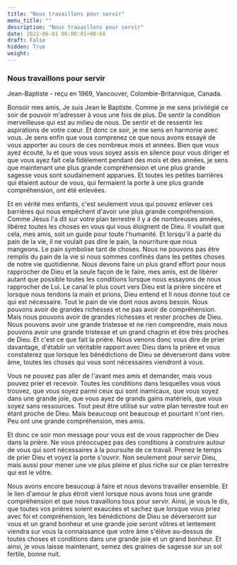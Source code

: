 ```yaml
---
title: "Nous travaillons pour servir"
menu_title: ""
description: "Nous travaillons pour servir"
date: 2022-06-01 06:00:01+00:68
draft: False
hidden: True
weight:
---
```

### Nous travaillons pour servir

Jean-Baptiste - reçu en 1969, Vancouver, Colombie-Britannique, Canada.

Bonsoir mes amis, Je suis Jean le Baptiste. Comme je me sens privilégié ce soir de pouvoir m'adresser à vous une fois de plus. De sentir la condition merveilleuse qui est au milieu de nous. De sentir et de ressentir les aspirations de votre cœur. Et donc ce soir, je me sens en harmonie avec vous. Je sens enfin que vous comprenez ce que nous avons essayé de vous apporter au cours de ces nombreux mois et années. Bien que vous ayez écouté, lu et que vous vous soyez assis en silence pour vous diriger et que vous ayez fait cela fidèlement pendant des mois et des années, je sens que maintenant une plus grande compréhension et une plus grande sagesse vous sont soudainement apparues. Et toutes les petites barrières qui étaient autour de vous, qui fermaient la porte à une plus grande compréhension, ont été enlevées.

Et en vérité mes enfants, c'est seulement vous qui pouvez enlever ces barrières qui nous empêchent d'avoir une plus grande compréhension. Comme Jésus l'a dit sur votre plan terrestre il y a de nombreuses années, libérez toutes les choses en vous qui vous éloignent de Dieu. Il voulait que cela, mes amis, soit un guide pour toute l'humanité. Et lorsqu'il a parlé du pain de la vie, il ne voulait pas dire le pain, la nourriture que nous mangeons. Le pain symbolise tant de choses. Nous ne pouvons pas être remplis du pain de la vie si nous sommes confinés dans les petites choses de notre vie quotidienne. Nous devons faire un plus grand effort pour nous rapprocher de Dieu et la seule façon de le faire, mes amis, est de libérer autant que possible toutes les conditions lorsque nous essayons de nous rapprocher de Lui. Le canal le plus court vers Dieu est la prière sincère et lorsque nous tendons la main et prions, Dieu entend et Il nous donne tout ce qui est nécessaire. Tout le pain de vie dont nous avons besoin. Nous pouvons avoir de grandes richesses et ne pas avoir de compréhension. Mais nous pouvons avoir de grandes richesses et rester proches de Dieu. Nous pouvons avoir une grande tristesse et ne rien comprendre, mais nous pouvons avoir une grande tristesse et un grand chagrin et être très proches de Dieu. Et c'est ce que fait la prière. Nous venons donc vous dire de prier davantage, d'établir un véritable rapport avec Dieu dans la prière et vous constaterez que lorsque les bénédictions de Dieu se déverseront dans votre âme, toutes les choses qui vous sont nécessaires viendront à vous.

Vous ne pouvez pas aller de l'avant mes amis et demander, mais vous pouvez prier et recevoir. Toutes les conditions dans lesquelles vous vous trouvez, que vous soyez parmi ceux qui sont inamicaux, que vous soyez dans une grande joie, que vous ayez de grands gains matériels, que vous soyez sans ressources. Tout peut être utilisé sur votre plan terrestre tout en étant proche de Dieu. Mais beaucoup ont beaucoup et pourtant n'ont rien. Peu ont une grande compréhension, mes amis.

Et donc ce soir mon message pour vous est de vous rapprocher de Dieu dans la prière. Ne vous préoccupez pas des conditions à construire autour de vous qui sont nécessaires à la poursuite de ce travail. Prenez le temps de prier Dieu et voyez la porte s'ouvrir. Non seulement pour servir Dieu, mais aussi pour mener une vie plus pleine et plus riche sur ce plan terrestre qui est le vôtre.

Nous avons encore beaucoup à faire et nous devons travailler ensemble. Et le lien d'amour le plus étroit vient lorsque nous avons tous une grande compréhension et que nous travaillons tous pour servir. Ainsi, je vous le dis, que toutes vos prières soient exaucées et sachez que lorsque vous priez avec foi et compréhension, les bénédictions de Dieu se déverseront sur vous et un grand bonheur et une grande joie seront vôtres et lentement viendra sur vous la connaissance que votre âme s'élève au-dessus de toutes choses et conditions dans une grande joie et un grand bonheur. Et ainsi, je vous laisse maintenant, semez des graines de sagesse sur un sol fertile, bonne nuit.
